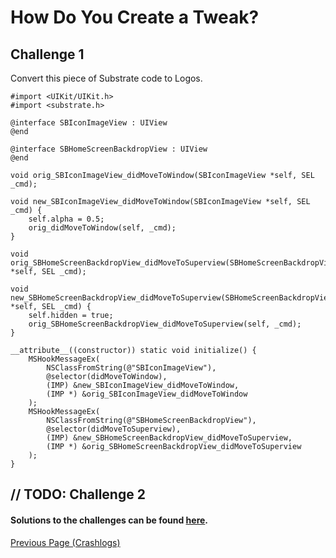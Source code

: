 # How Do You Create a Tweak?

## Challenge 1

Convert this piece of Substrate code to Logos.

```objc
#import <UIKit/UIKit.h>
#import <substrate.h>

@interface SBIconImageView : UIView
@end

@interface SBHomeScreenBackdropView : UIView
@end

void orig_SBIconImageView_didMoveToWindow(SBIconImageView *self, SEL _cmd);

void new_SBIconImageView_didMoveToWindow(SBIconImageView *self, SEL _cmd) {
    self.alpha = 0.5;
    orig_didMoveToWindow(self, _cmd);
}

void orig_SBHomeScreenBackdropView_didMoveToSuperview(SBHomeScreenBackdropView *self, SEL _cmd);

void new_SBHomeScreenBackdropView_didMoveToSuperview(SBHomeScreenBackdropView *self, SEL _cmd) {
    self.hidden = true;
    orig_SBHomeScreenBackdropView_didMoveToSuperview(self, _cmd);
}

__attribute__((constructor)) static void initialize() {
    MSHookMessageEx(
        NSClassFromString(@"SBIconImageView"),
        @selector(didMoveToWindow),
        (IMP) &new_SBIconImageView_didMoveToWindow,
        (IMP *) &orig_SBIconImageView_didMoveToWindow
    );
    MSHookMessageEx(
        NSClassFromString(@"SBHomeScreenBackdropView"),
        @selector(didMoveToSuperview),
        (IMP) &new_SBHomeScreenBackdropView_didMoveToSuperview,
        (IMP *) &orig_SBHomeScreenBackdropView_didMoveToSuperview
    );
}
```

## // TODO: Challenge 2


#### Solutions to the challenges can be found <a href="https://github.com/NightwindDev/Tweak-Tutorial/tree/main/Solutions">here</a>.

[Previous Page (Crashlogs)](./crashlogs.md)
